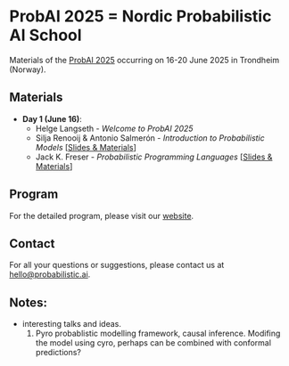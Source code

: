 # ProbAI 2025 = Nordic Probabilistic AI School

Materials of the [ProbAI 2025](https://nordic.probabilistic.ai/) occurring on 16-20 June 2025 in Trondheim (Norway).

## Materials

* **Day 1 (June 16)**:
  - Helge Langseth - *Welcome to ProbAI 2025*
  - Silja Renooij & Antonio Salmerón - *Introduction to Probabilistic Models* [[Slides & Materials](day-1/)]
  - Jack K. Freser - *Probabilistic Programming Languages* [[Slides & Materials](day-1/)]

## Program

For the detailed program, please visit our [website](https://nordic.probabilistic.ai/program).

## Contact

For all your questions or suggestions, please contact us at [hello@probabilistic.ai](mailto:hello@probabilistic.ai).


## Notes:

- interesting talks and ideas.
  1. Pyro probablistic modelling framework, causal inference. Modifing the model using cyro, perhaps can be combined with conformal predictions?
